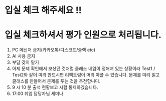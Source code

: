 # 입실 체크 해주세요 !!

# 입실 체크하셔서 평가 인원으로 처리됩니다.
1. PC 메신저 금지(카카오톡/디스코드/슬랙 etc)
2. AI 사용 금지
3. 부담 갖지 말기
4. 어제 문제 확인에서 보셨던 것처럼 클래스 네임이 정해져 있는 상황이라 Test1 / Test2와 같이 미리 만드시면 리팩토링이 머리 아플 수 있습니다. 문제를 미리 읽고 클래스를 만들어서 문제를 푸는 것을 추천합니다.
5. 9 시 10 분 출석 현황보고 시험 통제하겠습니다.
6. 17:00 취업 담당자님 세미나